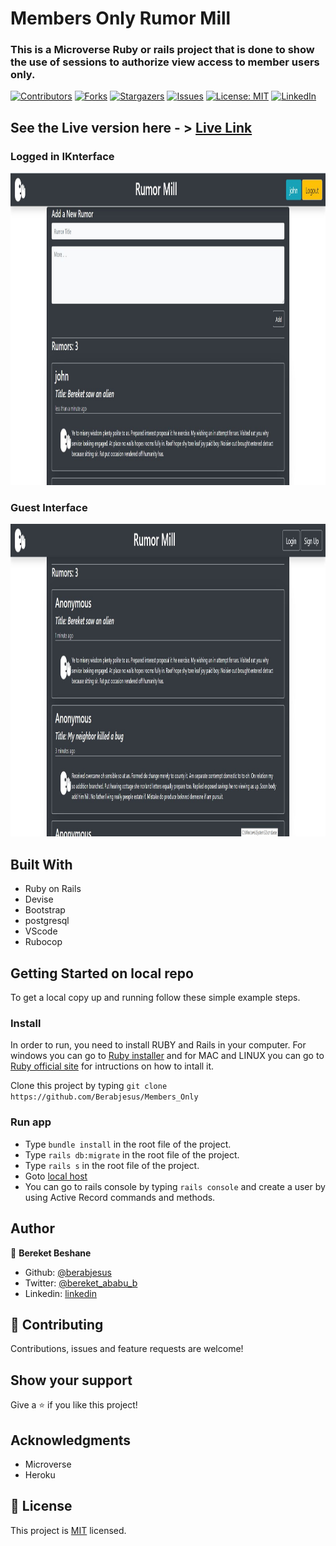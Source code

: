# Members Only Rumor Mill
### This is a Microverse Ruby or rails project that is done to show the use of sessions to authorize view access to member users only.

[![Contributors][contributors-shield]][contributors-url]
[![Forks][forks-shield]][forks-url]
[![Stargazers][stars-shield]][stars-url]
[![Issues][issues-shield]][issues-url]
[![License: MIT][license-shield]][license-url]
[![LinkedIn][linkedin-shield]][linkedin-url]

## See the Live version here - > [Live Link](https://pacific-depths-76495.herokuapp.com/)

### Logged in IKnterface
<img src="./app/assets/images/1.JPG" width="1200px" height="500px" />

### Guest Interface
<img src="./app/assets/images/2.JPG" width="1200px" height="500px" />

## Built With

- Ruby on Rails
- Devise
- Bootstrap
- postgresql
- VScode
- Rubocop

## Getting Started on local repo

To get a local copy up and running follow these simple example steps.

### Install
In order to run, you need to install RUBY and Rails in your computer. For windows you can go to [Ruby installer](https://rubyinstaller.org/) and for MAC and LINUX you can go to [Ruby official site](https://www.ruby-lang.org/en/downloads/) for intructions on how to intall it.

Clone this project by typing ```git clone https://github.com/Berabjesus/Members_Only```

### Run app
- Type ```bundle install``` in the root file of the project.
- Type  ```rails db:migrate``` in the root file of the project. 
- Type ```rails s``` in the root file of the project.
- Goto [local host](http://localhost:3000/)
- You can go to rails console by typing ```rails console``` and create a user by using Active Record commands and methods.

## Author

👤 **Bereket Beshane**

- Github: [@berabjesus](https://github.com/Berabjesus)
- Twitter: [@bereket_ababu_b](https://twitter.com/bereket_ababu_b)
- Linkedin: [linkedin](https://www.linkedin.com/in/bereket-beshane-a1b75a1a9/)

## 🤝 Contributing

Contributions, issues and feature requests are welcome!

## Show your support

Give a ⭐️ if you like this project!

## Acknowledgments

- Microverse
- Heroku
## 📝 License

This project is [MIT](LICENSE) licensed.



[contributors-shield]: https://img.shields.io/github/contributors/Berabjesus/Members_Only
[contributors-url]: https://github.com/Berabjesus/Members_Only/contributors
[forks-shield]: https://img.shields.io/github/forks/Berabjesus/Members_Only
[forks-url]:https://github.com/Berabjesus/Members_Only/network/members
[stars-shield]: https://img.shields.io/github/stars/Berabjesus/Members_Only
[stars-url]: https://github.com/Berabjesus/Members_Only/stargazers
[issues-shield]: https://img.shields.io/github/issues/Berabjesus/Members_Only
[issues-url]: https://github.com/Berabjesus/Members_Only/issues
[license-shield]: https://img.shields.io/badge/License-MIT-yellow.svg
[license-url]: https://github.com/Berabjesus/Members_Only/development/LICENSE
[linkedin-shield]: https://img.shields.io/badge/-LinkedIn-black.svg?style=flat-square&logo=linkedin&colorB=555
[linkedin-url]: https://www.linkedin.com/in/bereket-beshane-a1b75a1a9/
